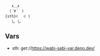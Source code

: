 ```
   ∧＿∧            
  (´∀｀ )  
{sth}⊂ 　⊂ )
   し し 
```

## Vars

* sth: get://https://wabi-sabi-var.deno.dev/